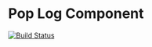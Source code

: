 Pop Log Component
=================

[![Build Status](https://travis-ci.org/popphp/pop-log.svg?branch=master)](https://travis-ci.org/popphp/pop-log)
